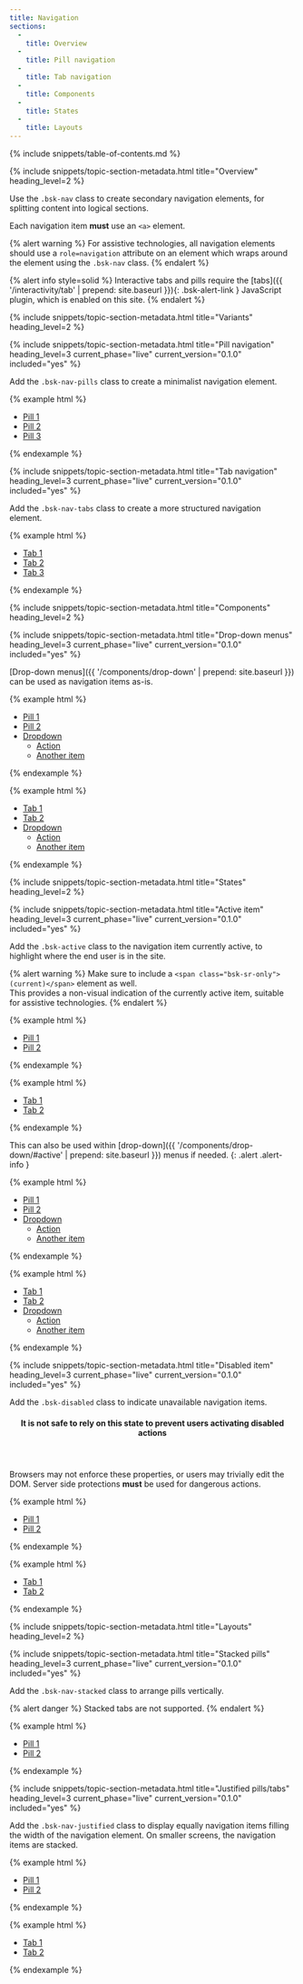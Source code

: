 ```yaml
---
title: Navigation
sections:
  -
    title: Overview
  -
    title: Pill navigation
  -
    title: Tab navigation
  -
    title: Components
  -
    title: States
  -
    title: Layouts
---
```


{% include snippets/table-of-contents.md %}

{% include snippets/topic-section-metadata.html
  title="Overview"
  heading_level=2
%}

Use the `.bsk-nav` class to create secondary navigation elements, for splitting content into logical sections.

Each navigation item **must** use an <code>&lt;a&gt;</code> element.

{% alert warning %}
For assistive technologies, all navigation elements should use a `role=navigation` attribute on an element which wraps
around the element using the `.bsk-nav` class.
{% endalert %}

{% alert info style=solid %}
Interactive tabs and pills require the [tabs]({{ '/interactivity/tab' | prepend: site.baseurl }}){: .bsk-alert-link }
JavaScript plugin, which is enabled on this site.
{% endalert %}

{% include snippets/topic-section-metadata.html
  title="Variants"
  heading_level=2
%}

{% include snippets/topic-section-metadata.html
  title="Pill navigation"
  heading_level=3
  current_phase="live"
  current_version="0.1.0"
  included="yes"
%}

Add the `.bsk-nav-pills` class to create a minimalist navigation element.

{% example html %}
<nav role="navigation">
  <ul class="bsk-nav bsk-nav-pills">
    <li role="presentation" class="bsk-active"><a href="#">Pill 1</a></li>
    <li role="presentation"><a href="#">Pill 2</a></li>
    <li role="presentation"><a href="#">Pill 3</a></li>
  </ul>
</nav>
{% endexample %}

{% include snippets/topic-section-metadata.html
  title="Tab navigation"
  heading_level=3
  current_phase="live"
  current_version="0.1.0"
  included="yes"
%}

Add the `.bsk-nav-tabs` class to create a more structured navigation element.

{% example html %}
<nav role="navigation">
  <ul class="bsk-nav bsk-nav-tabs">
    <li role="presentation" class="bsk-active"><a href="#">Tab 1</a></li>
    <li role="presentation"><a href="#">Tab 2</a></li>
    <li role="presentation"><a href="#">Tab 3</a></li>
  </ul>
</nav>
{% endexample %}

{% include snippets/topic-section-metadata.html
  title="Components"
  heading_level=2
%}

{% include snippets/topic-section-metadata.html
  title="Drop-down menus"
  heading_level=3
  current_phase="live"
  current_version="0.1.0"
  included="yes"
%}

[Drop-down menus]({{ '/components/drop-down' | prepend: site.baseurl }}) can be used as navigation items as-is.

{% example html %}
<!-- Pills -->
<nav role="navigation">
  <ul class="bsk-nav bsk-nav-pills">
    <li role="presentation"><a href="#">Pill 1</a></li>
    <li role="presentation"><a href="#">Pill 2</a></li>
    <li role="presentation" class="bsk-dropdown">
      <a href="#" class="bsk-dropdown-toggle" data-toggle="dropdown" role="button" aria-haspopup="true" aria-expanded="false">
      Dropdown <span class="bsk-caret"></span></a>
      <ul class="bsk-dropdown-menu">
        <li><a href="#">Action</a></li>
        <li><a href="#">Another item</a></li>
      </ul>
    </li>
  </ul>
</nav>
{% endexample %}

{% example html %}
<!-- Tabs -->
<nav role="navigation">
  <ul class="bsk-nav bsk-nav-tabs">
    <li role="presentation"><a href="#">Tab 1</a></li>
    <li role="presentation"><a href="#">Tab 2</a></li>
    <li role="presentation" class="bsk-dropdown">
      <a href="#" class="bsk-dropdown-toggle" data-toggle="dropdown" role="button" aria-haspopup="true" aria-expanded="false">
      Dropdown <span class="bsk-caret"></span></a>
      <ul class="bsk-dropdown-menu">
        <li><a href="#">Action</a></li>
        <li><a href="#">Another item</a></li>
      </ul>
    </li>
  </ul>
</nav>
{% endexample %}

{% include snippets/topic-section-metadata.html
  title="States"
  heading_level=2
%}

{% include snippets/topic-section-metadata.html
  title="Active item"
  heading_level=3
  current_phase="live"
  current_version="0.1.0"
  included="yes"
%}

Add the `.bsk-active` class to the navigation item currently active, to highlight where the end user is in the site.

{% alert warning %}
Make sure to include a `<span class="bsk-sr-only">(current)</span>` element as well. <br />
This provides a non-visual indication of the currently active item, suitable for assistive technologies.
{% endalert %}

{% example html %}
<!-- Pills -->
<nav role="navigation">
  <ul class="bsk-nav bsk-nav-pills">
    <li role="presentation" class="bsk-active"><a href="#">Pill 1</a></li>
    <li role="presentation"><a href="#">Pill 2</a></li>
  </ul>
</nav>
{% endexample %}

{% example html %}
<!-- Tabs -->
<nav role="navigation">
  <ul class="bsk-nav bsk-nav-tabs">
    <li role="presentation" class="bsk-active"><a href="#">Tab 1</a></li>
    <li role="presentation"><a href="#">Tab 2</a></li>
  </ul>
</nav>
{% endexample %}

This can also be used within [drop-down]({{ '/components/drop-down/#active' | prepend: site.baseurl }}) menus if needed.
{: .alert .alert-info }

{% example html %}
<!-- Pills -->
<nav role="navigation">
  <ul class="bsk-nav bsk-nav-pills">
    <li role="presentation"><a href="#">Pill 1</a></li>
    <li role="presentation"><a href="#">Pill 2</a></li>
    <li role="presentation" class="bsk-dropdown bsk-active">
      <a href="#" class="dropdown-toggle" data-toggle="dropdown" role="button" aria-haspopup="true" aria-expanded="false">
      Dropdown <span class="bsk-caret"></span></a>
      <ul class="bsk-dropdown-menu">
        <li class="bsk-active"><a href="#">Action</a></li>
        <li><a href="#">Another item</a></li>
      </ul>
    </li>
  </ul>
</nav>
{% endexample %}

{% example html %}
<!-- Tabs -->
<nav role="navigation">
  <ul class="bsk-nav bsk-nav-tabs">
    <li role="presentation"><a href="#">Tab 1</a></li>
    <li role="presentation"><a href="#">Tab 2</a></li>
    <li role="presentation" class="bsk-dropdown bsk-active">
      <a href="#" class="bsk-dropdown-toggle" data-toggle="dropdown" role="button" aria-haspopup="true" aria-expanded="false">
      Dropdown <span class="bsk-caret"></span></a>
      <ul class="bsk-dropdown-menu">
        <li class="bsk-active"><a href="#">Action</a></li>
        <li><a href="#">Another item</a></li>
      </ul>
    </li>
  </ul>
</nav>
{% endexample %}

{% include snippets/topic-section-metadata.html
  title="Disabled item"
  heading_level=3
  current_phase="live"
  current_version="0.1.0"
  included="yes"
%}

Add the `.bsk-disabled` class to indicate unavailable navigation items.

<div class="bsk-alert bsk-alert-solid bsk-alert-danger bsk-alert-block bsk-alert-icon">
  <header class="bsk-alert-heading">
    <h4><i class="fa fa-fw fa-exclamation-circle bsk-alert-icon"></i>
    It is not safe to rely on this state to prevent users activating disabled actions</h4>
  </header>
  <p>Browsers may not enforce these properties, or users may trivially edit the DOM. Server side protections
   <strong>must</strong> be used for dangerous actions.</p>
</div>

{% example html %}
<!-- Pills -->
<nav role="navigation">
  <ul class="bsk-nav bsk-nav-pills">
    <li role="presentation"><a href="#">Pill 1</a></li>
    <li role="presentation" class="bsk-disabled"><a href="#">Pill 2</a></li>
  </ul>
</nav>
{% endexample %}

{% example html %}
<!-- Tabs -->
<nav role="navigation">
  <ul class="bsk-nav bsk-nav-tabs">
    <li role="presentation"><a href="#">Tab 1</a></li>
    <li role="presentation" class="bsk-disabled"><a href="#">Tab 2</a></li>
  </ul>
</nav>
{% endexample %}

{% include snippets/topic-section-metadata.html
  title="Layouts"
  heading_level=2
%}

{% include snippets/topic-section-metadata.html
  title="Stacked pills"
  heading_level=3
  current_phase="live"
  current_version="0.1.0"
  included="yes"
%}

Add the `.bsk-nav-stacked` class to arrange pills vertically.

{% alert danger %}
Stacked tabs are not supported.
{% endalert %}

{% example html %}
<nav role="navigation">
  <ul class="bsk-nav bsk-nav-stacked bsk-nav-pills">
    <li role="presentation"><a href="#">Pill 1</a></li>
    <li role="presentation"><a href="#">Pill 2</a></li>
  </ul>
</nav>
{% endexample %}

{% include snippets/topic-section-metadata.html
  title="Justified pills/tabs"
  heading_level=3
  current_phase="live"
  current_version="0.1.0"
  included="yes"
%}

Add the `.bsk-nav-justified` class to display equally navigation items filling the width of the navigation element.
On smaller screens, the navigation items are stacked.

{% example html %}
<!-- Pills -->
<nav role="navigation">
  <ul class="bsk-nav bsk-nav-justified bsk-nav-pills">
    <li role="presentation"><a href="#">Pill 1</a></li>
    <li role="presentation"><a href="#">Pill 2</a></li>
  </ul>
</nav>
{% endexample %}

{% example html %}
<!-- Tabs -->
<nav role="navigation">
  <ul class="bsk-nav bsk-nav-justified bsk-nav-tabs">
    <li role="presentation"><a href="#">Tab 1</a></li>
    <li role="presentation"><a href="#">Tab 2</a></li>
  </ul>
</nav>
{% endexample %}
